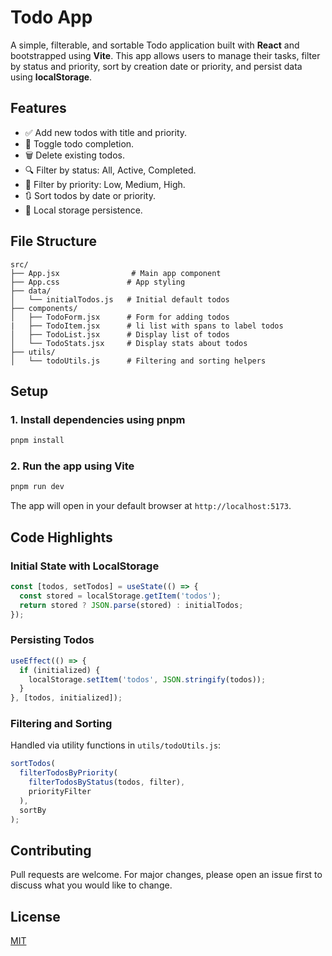 # Todo App

A simple, filterable, and sortable Todo application built with **React** and bootstrapped using **Vite**. This app allows users to manage their tasks, filter by status and priority, sort by creation date or priority, and persist data using **localStorage**.

## Features

* ✅ Add new todos with title and priority.
* 🔄 Toggle todo completion.
* 🗑️ Delete existing todos.
* 🔍 Filter by status: All, Active, Completed.
* 🎯 Filter by priority: Low, Medium, High.
* 🔃 Sort todos by date or priority.
* 💾 Local storage persistence.

## File Structure

```
src/
├── App.jsx                # Main app component
├── App.css               # App styling
├── data/
│   └── initialTodos.js   # Initial default todos
├── components/
│   ├── TodoForm.jsx      # Form for adding todos
|   ├── TodoItem.jsx      # li list with spans to label todos
│   ├── TodoList.jsx      # Display list of todos
│   └── TodoStats.jsx     # Display stats about todos
├── utils/
│   └── todoUtils.js      # Filtering and sorting helpers
```

## Setup

### 1. Install dependencies using pnpm

```bash
pnpm install
```

### 2. Run the app using Vite

```bash
pnpm run dev
```

The app will open in your default browser at `http://localhost:5173`.

## Code Highlights

### Initial State with LocalStorage

```js
const [todos, setTodos] = useState(() => {
  const stored = localStorage.getItem('todos');
  return stored ? JSON.parse(stored) : initialTodos;
});
```

### Persisting Todos

```js
useEffect(() => {
  if (initialized) {
    localStorage.setItem('todos', JSON.stringify(todos));
  }
}, [todos, initialized]);
```

### Filtering and Sorting

Handled via utility functions in `utils/todoUtils.js`:

```js
sortTodos(
  filterTodosByPriority(
    filterTodosByStatus(todos, filter),
    priorityFilter
  ),
  sortBy
);
```

## Contributing

Pull requests are welcome. For major changes, please open an issue first to discuss what you would like to change.

## License

[MIT](LICENSE)
